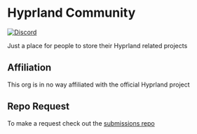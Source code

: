 # Hyprland Community
[![Discord](https://img.shields.io/discord/1055990214411169892?label=discord)](https://discord.gg/zzWqvcKRMy)

Just a place for people to store their Hyprland related projects

## Affiliation
This org is in no way affiliated with the official Hyprland project

## Repo Request
To make a request check out the [submissions repo](https://github.com/hyprland-community/submissions)

